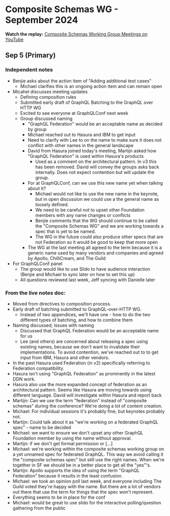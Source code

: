 # Composite Schemas WG - September 2024

**Watch the replay:**
[Composite Schemas Working Group Meetings on YouTube](https://www.youtube.com/playlist?list=PLP1igyLx8foFjxyTg6wPn4pUkZwuAk2GR)

## Sep 5 (Primary)

### Independent notes

* Benjie asks about the action item of "Adding additional test cases"
  * Michael clarifies this is an ongoing action item and can remain open
* Micahel discusses meeting updates
  * Defining composition rules
  * Submitted early draft of GraphQL Batching to the GraphQL over HTTP WG
  * Excited to see everyone at GraphQLConf next week
  * Group discussed naming
    * "GraphQL Federation" would be an acceptable name as decided by group
    * Michael reached out to Hasura and IBM to get input
    * Need to clarify with Lee to on the name to make sure it does not conflict with other names in the general landscape
    * David from Hasura joined today's meeting, Martijn asked how "GraphQL Federation" is used within Hasura's products
      * Used as a comment on the architectural pattern. In v3 this has been removed. David will convey the groups asks back internally. Does not expect contention but will update the group.
    * For at GraphQLConf, can we use this new name yet when talking about it?
      * Michael would not like to use the new name in the keynote, but in open discussion we could use a the general name as loosely defined.
      * We need to be careful not to upset other Foundation members with any name changes or conflicts
      * Benjie comments that the WG should continue to be called the "Composite Schemas WG" and we are working towards a spec that is yet to be named.
      * The WG in the future could also produce other specs that are not Federation so it would be good to keep that more open
    * The WG at the last meeting all agreed to the term because it is a generic name used by many vendors and companies and agreed by Apollo, ChilliCream, and The Guild
 * For GraphQLConf panel
   * The group would like to use Slido to have audience interaction (Benjie and Michael to sync later on how to set this up)
   * All questions reviewed last week, Jeff syncing with Danielle later 

### From the live notes doc:

* Moved from directives to composition process.
* Early draft of batching submitted to GraphQL-over-HTTP WG.
    * Instead of two appendices, we'll have one - how to do the two different types of batching, and how to combine them
* Naming discussed; issues with naming
    * Discussed that GraphQL Federation would be an acceptable name for us
    * Lee (and others) are concerned about releasing a spec using existing names, because we don't want to invalidate their implementations. To avoid contention, we've reached out to to get input from IBM, Hasura and other vendors.
* In the past Hasura used Federation (in v2) specifically referring to Federation compatibility.
* Hasura isn't using "GraphQL Federation" as prominently in the latest DDN work. 
* Hasura also use the more expanded concept of federation as an architectural pattern. Seems like Hasura are moving towards using different language. David will investigate within Hasura and report back
* Martijn: Can we use the term "federation" instead of "composite schemas" during the conference? We're doing a lot of content creation.
* Michael: For individual sessions it's probably fine, but keynotes probably not.
* Martijn: Could talk about it as "we're working on a federated GraphQL spec" - name to be decided
* Michael: we want to ensure we don't upset any other GraphQL Foundation member by using the name without approval.
* Martijn: if we don't get formal permission or [...]
* Michael: we're working within the composite schemas working group on a yet unnamed spec for federated GraphQL. This way we avoid calling it the "composite schemas spec" but still use the right names. When we're together in SF we should be in a better place to get all the "yes"'s.
* Martijn: Apollo supports the idea of using the term "GraphQL Federation" because it results in the least confusion.
* Michael: we took an opinion poll last week, and everyone including The Guild voted they're happy with the name. But there are a lot of vendors out there that use the term for things that the spec won't represent.
* Everything seems to be in place for the conf 
* Michael: would be great to use slido for the interactive polling/question gathering from the public
